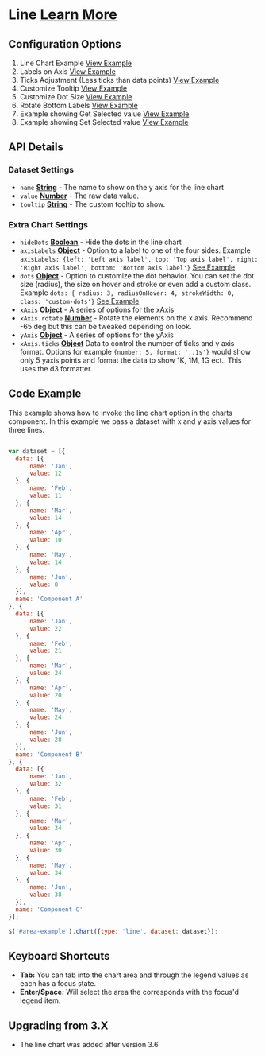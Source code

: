 
# Line  [Learn More](#)

## Configuration Options

1. Line Chart Example [View Example]( ../components/line/example-index)
2. Labels on Axis [View Example]( ../components/line/example-axis-labels)
3. Ticks Adjustment (Less ticks than data points) [View Example]( ../components/line/example-axis-ticks)
4. Customize Tooltip [View Example]( ../components/line/example-custom-tooltip)
5. Customize Dot Size [View Example]( ../components/line/example-custom-dots)
6. Rotate Bottom Labels [View Example]( ../components/line/test-rotate)
7. Example showing Get Selected value [View Example]( ../components/line/example-get-selected)
8. Example showing Set Selected value [View Example]( ../components/line/example-set-selected)

## API Details

### Dataset Settings

* `name` **[String](https://developer.mozilla.org/en-US/docs/Web/JavaScript/Reference/Global_Objects/String)** - The name to show on the y axis for the line chart
* `value` **[Number](https://developer.mozilla.org/en-US/docs/Web/JavaScript/Reference/Global_Objects/Number)** - The raw data value.
* `tooltip` **[String](https://developer.mozilla.org/en-US/docs/Web/JavaScript/Reference/Global_Objects/String)**  - The custom tooltip to show.

### Extra Chart Settings

* `hideDots` **[Boolean](https://developer.mozilla.org/en-US/docs/Web/JavaScript/Reference/Global_Objects/Boolean)** - Hide the dots in the line chart
* `axisLabels` **[Object](https://developer.mozilla.org/en-US/docs/Web/JavaScript/Reference/Global_Objects/Boolean)** - Option to a label to one of the four sides. Example `axisLabels: {left: 'Left axis label', top: 'Top axis label', right: 'Right axis label', bottom: 'Bottom axis label'}` [See Example]( ../components/line/example-axis-labels)
* `dots` **[Object](https://developer.mozilla.org/en-US/docs/Web/JavaScript/Reference/Global_Objects/Boolean)** - Option to customize the dot behavior. You can set the dot size (radius), the size on hover and stroke or even add a custom class. Example `dots: { radius: 3, radiusOnHover: 4, strokeWidth: 0, class: 'custom-dots'}` [See Example]( ../components/line/example-custom-dots)
* `xAxis` **[Object](https://developer.mozilla.org/en-US/docs/Web/JavaScript/Reference/Global_Objects/String)** - A series of options for the xAxis
* `xAxis.rotate` **[Number](https://developer.mozilla.org/en-US/docs/Web/JavaScript/Reference/Global_Objects/String)** - Rotate the elements on the x axis. Recommend -65 deg but this can be tweaked depending on look.
* `yAxis` **[Object](https://developer.mozilla.org/en-US/docs/Web/JavaScript/Reference/Global_Objects/String)** - A series of options for the yAxis
* `xAxis.ticks` **[Object](https://developer.mozilla.org/en-US/docs/Web/JavaScript/Reference/Global_Objects/String)** Data to control the number of ticks and y axis format. Options for example `{number: 5, format: ',.1s'}` would show only 5 yaxis points and format the data to show 1K, 1M, 1G ect.. This uses the d3 formatter.

## Code Example

This example shows how to invoke the line chart option in the charts component. In this example we pass a dataset with x and y axis values for three lines.

```javascript

var dataset = [{
  data: [{
      name: 'Jan',
      value: 12
  }, {
      name: 'Feb',
      value: 11
  }, {
      name: 'Mar',
      value: 14
  }, {
      name: 'Apr',
      value: 10
  }, {
      name: 'May',
      value: 14
  }, {
      name: 'Jun',
      value: 8
  }],
  name: 'Component A'
}, {
  data: [{
      name: 'Jan',
      value: 22
  }, {
      name: 'Feb',
      value: 21
  }, {
      name: 'Mar',
      value: 24
  }, {
      name: 'Apr',
      value: 20
  }, {
      name: 'May',
      value: 24
  }, {
      name: 'Jun',
      value: 28
  }],
  name: 'Component B'
}, {
  data: [{
      name: 'Jan',
      value: 32
  }, {
      name: 'Feb',
      value: 31
  }, {
      name: 'Mar',
      value: 34
  }, {
      name: 'Apr',
      value: 30
  }, {
      name: 'May',
      value: 34
  }, {
      name: 'Jun',
      value: 38
  }],
  name: 'Component C'
}];

$('#area-example').chart({type: 'line', dataset: dataset});


```

## Keyboard Shortcuts

-   **Tab:** You can tab into the chart area and through the legend values as each has a focus state.
-   **Enter/Space:** Will select the area the corresponds with the focus'd legend item.

## Upgrading from 3.X

-   The line chart was added after version 3.6
